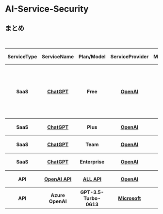 # AI-Service-Security
## まとめ
<div style="overflow-x: auto;">
 <table>
   <thead>
     <tr>
       <th>ServiceType</th>
       <th>ServiceName</th>
       <th>Plan/Model</th>
       <th>ServiceProvider</th>
       <th>ModelProvider</th>
       <th>Term</th>
       <th>Privacy Policy</th>
       <th>ModelTraining (学習利用)</th>
       <th>DataRetention (データ保持)</th>
       <th>Region</th>
       <th>Japan-Region</th>
       <th>GoverningLaw (準拠法)</th>
       <th>Jurisdiction (管轄裁判所)</th>
       <th>ISO27001</th>
       <th>SOC2</th>
       <th>ISMAP</th>
     </tr>
   </thead>
   <tbody>
     <tr>
      <th><!--Service Type-->SaaS</th>
      <th><!--Service Name--><a href="https://openai.com/chatgpt/">ChatGPT</a></th>
      <th><!--Plan/ Model-->Free</th>
      <th><!--Service Provider--><a href="https://openai.com/about/">OpenAI</a></th>
      <th><!--Model Procider--><a href="https://openai.com/about/">OpenAI</a></th>
      <th><!--Term of Use--><a href="https://openai.com/ja-JP/policies/terms-of-use/">URL</a></th>
      <th><!--Privacy Policy--><a href="https://openai.com/ja-JP/policies/privacy-policy/">URL</a></th>
      <th><!--学習への利用--><a href="https://openai.com/ja-JP/policies/terms-of-use/">する</a></th>
      <th><!--データ保持--><a href="https://openai.com/ja-JP/policies/terms-of-use/">30日</a></th>
      <th><!--リージョン--><a href="https://openai.com/ja-JP/policies/terms-of-use/">US</a></th>
      <th><!--日本リージョン有無--><a href="https://openai.com/ja-JP/policies/terms-of-use/">なし</a></th>
      <th><!--準拠法--><a href="https://openai.com/ja-JP/policies/terms-of-use/">カリフォルニア州法</a></th>
      <th><!--管轄裁判所--><a href="https://openai.com/ja-JP/policies/terms-of-use/">カリフォルニア州サンフランシスコに所在する連邦裁判所又は州裁判所</a></th>
      <th><!--ISO27001--><a href="https://openai.com/policies/supplier-security-measures/">Yes</a></th>
      <th><!--SOC2-->NO</th>
      <th><!--ISMAP-->NO</th>
     </tr>
   </tbody>
  　　<tbody>
     <tr>
      <th><!--Service Type-->SaaS</th>
      <th><!--Service Name--><a href="https://openai.com/chatgpt/">ChatGPT</a></th>
      <th><!--Plan/ Model-->Plus</th>
      <th><!--Service Provider--><a href="https://openai.com/about/">OpenAI</a></th>
      <th><!--Model Procider--><a href="https://openai.com/about/">OpenAI</a></th>
      <th><!--Term of Use--><a href="https://openai.com/ja-JP/policies/terms-of-use/">URL</a></th>
      <th><!--Privacy Policy--><a href="https://openai.com/ja-JP/policies/privacy-policy/">URL</a></th>
      <th><!--学習への利用--><a href="https://openai.com/ja-JP/policies/terms-of-use/">する</a></th>
      <th><!--データ保持--><a href="https://openai.com/ja-JP/policies/terms-of-use/">30日</a></th>
      <th><!--リージョン--><a href="https://openai.com/ja-JP/policies/terms-of-use/">US</a></th>
      <th><!--日本リージョン有無--><a href="https://openai.com/ja-JP/policies/terms-of-use/">なし</a></th>
      <th><!--準拠法--><a href="https://openai.com/ja-JP/policies/terms-of-use/">カリフォルニア州法</a></th>
      <th><!--管轄裁判所-->同上</th>
      <th><!--ISO27001--><a href="https://openai.com/policies/supplier-security-measures/">Yes</a></th>
      <th><!--SOC2-->NO</th>
      <th><!--ISMAP-->NO</th>
     </tr>
   </tbody>
    　　<tbody>
     <tr>
      <th><!--Service Type-->SaaS</th>
      <th><!--Service Name--><a href="https://openai.com/chatgpt/">ChatGPT</a></th>
      <th><!--Plan/ Model-->Team</th>
      <th><!--Service Provider--><a href="https://openai.com/about/">OpenAI</a></th>
      <th><!--Model Procider--><a href="https://openai.com/about/">OpenAI</a></th>
      <th><!--Term of Use--><a href="https://openai.com/policies/business-terms/">URL</a></th>
      <th><!--Privacy Policy--><a href="https://openai.com/ja-JP/policies/privacy-policy/">URL</a></th>
      <th><!--学習への利用--><a href="https://openai.com/policies/business-terms/">しない</a></th>
      <th><!--データ保持--><a href="https://openai.com/policies/business-terms/">30日</a></th>
      <th><!--リージョン--><a href="https://openai.com/policies/business-terms/">US</a></th>
      <th><!--日本リージョン有無--><a href="https://openai.com/ja-JP/policies/terms-of-use/">なし</a></th>
      <th><!--準拠法--><a href="https://openai.com/policies/business-terms/">カリフォルニア州法</a></th>
      <th><!--管轄裁判所-->同上</th>
      <th><!--ISO27001--><a href="https://openai.com/policies/supplier-security-measures/">Yes</a></th>
      <th><!--SOC2--><a href="https://trust.openai.com/">Type2</a></th>
      <th><!--ISMAP-->NO</th>
     </tr>
   </tbody>
    　　<tbody>
     <tr>
      <th><!--Service Type-->SaaS</th>
      <th><!--Service Name--><a href="https://openai.com/chatgpt/">ChatGPT</a></th>
      <th><!--Plan/ Model-->Enterprise</th>
      <th><!--Service Provider--><a href="https://openai.com/about/">OpenAI</a></th>
      <th><!--Model Procider--><a href="https://openai.com/about/">OpenAI</a></th>
      <th><!--Term of Use--><a href="https://openai.com/policies/business-terms/">URL</a></th>
      <th><!--Privacy Policy--><a href="https://openai.com/ja-JP/policies/privacy-policy/">URL</a></th>
      <th><!--学習への利用--><a href="https://openai.com/policies/business-terms/">しない</a></th>
      <th><!--データ保持--><a href="https://openai.com/policies/business-terms/">30日</a></th>
      <th><!--リージョン--><a href="https://openai.com/policies/business-terms/">US</a></th>
      <th><!--日本リージョン有無--><a href="https://openai.com/ja-JP/policies/terms-of-use/">なし</a></th>
      <th><!--準拠法--><a href="https://openai.com/policies/business-terms/">カリフォルニア州法</a></th>
      <th><!--管轄裁判所-->同上</th>
      <th><!--ISO27001--><a href="https://openai.com/policies/supplier-security-measures/">Yes</a></th>
      <th><!--SOC2--><a href="https://trust.openai.com/">Type2</a></th>
      <th><!--ISMAP-->NO</th>
     </tr>
   </tbody>
      　　<tbody>
     <tr>
      <th><!--Service Type-->API</th>
      <th><!--Service Name--><a href="https://openai.com/index/openai-api/">OpenAI API</a></th>
      <th><!--Plan/ Model--><a href="https://openai.com/api/">ALL API</a></th>
      <th><!--Service Provider--><a href="https://openai.com/about/">OpenAI</a></th>
      <th><!--Model Procider--><a href="https://openai.com/about/">OpenAI</a></th>
      <th><!--Term of Use--><a href="https://openai.com/policies/business-terms/">URL</a></th>
      <th><!--Privacy Policy--><a href="https://openai.com/ja-JP/policies/privacy-policy/">URL</a></th>
      <th><!--学習への利用--><a href="https://openai.com/policies/business-terms/">しない</a></th>
      <th><!--データ保持--><a href="https://openai.com/policies/business-terms/">30日</a></th>
      <th><!--リージョン--><a href="https://openai.com/policies/business-terms/">US</a></th>
      <th><!--日本リージョン有無--><a href="https://openai.com/ja-JP/policies/terms-of-use/">なし</a></th>
      <th><!--準拠法--><a href="https://openai.com/policies/business-terms/">カリフォルニア州法</a></th>
      <th><!--管轄裁判所-->同上</th>
      <th><!--ISO27001--><a href="https://openai.com/policies/supplier-security-measures/">Yes</a></th>
      <th><!--SOC2--><a href="https://trust.openai.com/">Type2</a></th>
      <th><!--ISMAP-->NO</th>
     </tr>
   </tbody>
   <tbody>
     <tr>
      <th><!--Service Type-->API</th>
      <th><!--Service Name--><a href=""></a>Azure OpenAI</th>
      <th><!--Plan/ Model-->GPT-3.5-Turbo-0613</th>
      <th><!--Service Provider--><a href="">Microsoft</a></th>
      <th><!--Model Procider--><a href="https://openai.com/about/">OpenAI</a></th>
      <th><!--Term of Use--><a href="">URL</a></th>
      <th><!--Privacy Policy--><a href="">URL</a></th>
      <th><!--学習への利用--><a href="">しない</a></th>
      <th><!--データ保持--><a href="">30日</a></th>
      <th><!--リージョン--><a href="">US, CA etc,</a></th>
      <th><!--日本リージョン有無--><a href="">あり</a></th>
      <th><!--準拠法--><a href=""></a></th>
      <th><!--管轄裁判所--></th>
      <th><!--ISO27001--><a href="">Yes</a></th>
      <th><!--SOC2--><a href="">Type2</a></th>
      <th><!--ISMAP--><a href="">Yes</a></th>
     </tr>
   </tbody>
 </table>
</div>
